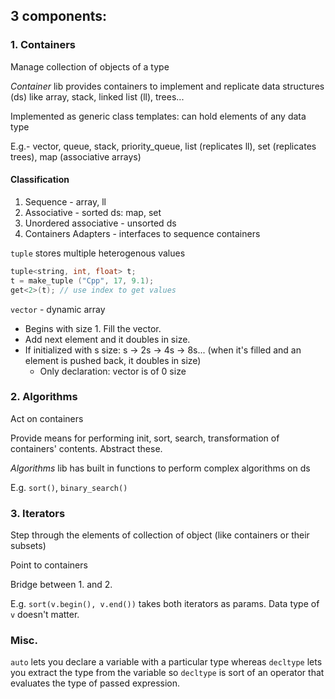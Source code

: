 ## 3 components:
### 1. Containers

Manage collection of objects of a type

*Container* lib provides containers to implement and replicate data structures (ds) like array, stack, linked list (ll), trees...

Implemented as generic class templates: can hold elements of any data type

E.g.- vector, queue, stack, priority_queue, list (replicates ll), set (replicates trees), map (associative arrays)

#### Classification
1. Sequence - array, ll
2. Associative - sorted ds: map, set
3. Unordered associative - unsorted ds
4. Containers Adapters - interfaces to sequence containers

`tuple` stores multiple heterogenous values
```cpp
tuple<string, int, float> t;
t = make_tuple ("Cpp", 17, 9.1);
get<2>(t); // use index to get values
```

`vector` - dynamic array
- Begins with size 1. Fill the vector.
- Add next element and it doubles in size.
- If initialized with s size: s -> 2s -> 4s -> 8s... (when it's filled and an element is pushed back, it doubles in size)
  - Only declaration: vector is of 0 size

### 2. Algorithms

Act on containers

Provide means for performing init, sort, search, transformation of containers' contents. Abstract these.

*Algorithms* lib has built in functions to perform complex algorithms on ds

E.g. `sort()`, `binary_search()`

### 3. Iterators

Step through the elements of collection of object (like containers or their subsets)

Point to containers

Bridge between 1. and 2.

E.g. `sort(v.begin(), v.end())` takes both iterators as params. Data type of `v` doesn't matter.

### Misc.
`auto` lets you declare a variable with a particular type whereas `decltype` lets you extract the type from the variable so `decltype` is sort of an operator that evaluates the type of passed expression.
